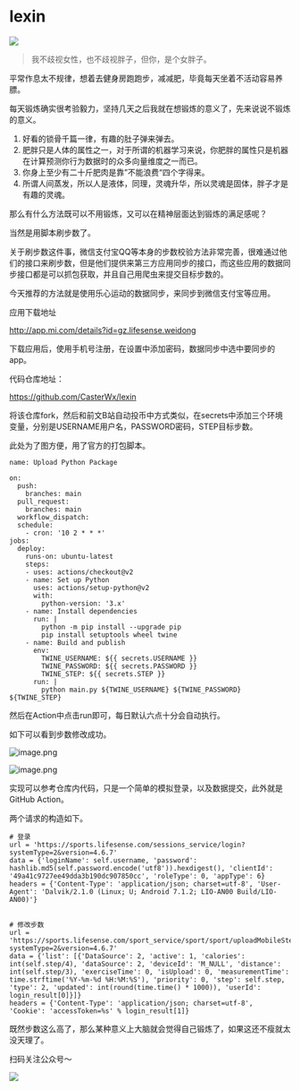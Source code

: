 # lexin



![](https://antzyun.oss-cn-beijing.aliyuncs.com/20201025174629.png)


> 我不歧视女性，也不歧视胖子，但你，是个女胖子。

平常作息太不规律，想着去健身房跑跑步，减减肥，毕竟每天坐着不活动容易养膘。

每天锻炼确实很考验毅力，坚持几天之后我就在想锻炼的意义了，先来说说不锻炼的意义。

1. 好看的锁骨千篇一律，有趣的肚子弹来弹去。
2. 肥胖只是人体的属性之一，对于所谓的机器学习来说，你肥胖的属性只是机器在计算预测你行为数据时的众多向量维度之一而已。
3. 你身上至少有二十斤肥肉是靠”不能浪费“四个字得来。
4. 所谓人间蒸发，所以人是液体，同理，灵魂升华，所以灵魂是固体，胖子才是有趣的灵魂。

那么有什么方法既可以不用锻炼，又可以在精神层面达到锻炼的满足感呢？

当然是用脚本刷步数了。

关于刷步数这件事，微信支付宝QQ等本身的步数校验方法非常完善，很难通过他们的接口来刷步数，但是他们提供来第三方应用同步的接口，而这些应用的数据同步接口都是可以抓包获取，并且自己用爬虫来提交目标步数的。

今天推荐的方法就是使用乐心运动的数据同步，来同步到微信支付宝等应用。

应用下载地址

http://app.mi.com/details?id=gz.lifesense.weidong

下载应用后，使用手机号注册，在设置中添加密码，数据同步中选中要同步的app。

代码仓库地址：

https://github.com/CasterWx/lexin

将该仓库fork，然后和前文B站自动投币中方式类似，在secrets中添加三个环境变量，分别是USERNAME用户名，PASSWORD密码，STEP目标步数。

此处为了图方便，用了官方的打包脚本。

```
name: Upload Python Package

on:
  push:
    branches: main
  pull_request:
    branches: main
  workflow_dispatch:
  schedule:
    - cron: '10 2 * * *'
jobs:
  deploy:
    runs-on: ubuntu-latest
    steps:
    - uses: actions/checkout@v2
    - name: Set up Python
      uses: actions/setup-python@v2
      with:
        python-version: '3.x'
    - name: Install dependencies
      run: |
        python -m pip install --upgrade pip
        pip install setuptools wheel twine
    - name: Build and publish
      env:
        TWINE_USERNAME: ${{ secrets.USERNAME }}
        TWINE_PASSWORD: ${{ secrets.PASSWORD }}
        TWINE_STEP: ${{ secrets.STEP }}
      run: |
        python main.py ${TWINE_USERNAME} ${TWINE_PASSWORD} ${TWINE_STEP}
```

然后在Action中点击run即可，每日默认六点十分会自动执行。

如下可以看到步数修改成功。

![image.png](https://www.aloli.icu/upload/2020/10/image-c7d13b90e46d4b7497b9ea1519661f90.png)


![image.png](https://www.aloli.icu/upload/2020/10/image-3a70c1d574784f84a36ca90eeaf95b30.png)

实现可以参考仓库内代码，只是一个简单的模拟登录，以及数据提交，此外就是GitHub Action。

两个请求的构造如下。

```
# 登录
url = 'https://sports.lifesense.com/sessions_service/login?systemType=2&version=4.6.7'
data = {'loginName': self.username, 'password': hashlib.md5(self.password.encode('utf8')).hexdigest(), 'clientId': '49a41c9727ee49dda3b190dc907850cc', 'roleType': 0, 'appType': 6}
headers = {'Content-Type': 'application/json; charset=utf-8', 'User-Agent': 'Dalvik/2.1.0 (Linux; U; Android 7.1.2; LIO-AN00 Build/LIO-AN00)'}
      
```

```
# 修改步数
url = 'https://sports.lifesense.com/sport_service/sport/sport/uploadMobileStepV2?systemType=2&version=4.6.7'
data = {'list': [{'DataSource': 2, 'active': 1, 'calories': int(self.step/4), 'dataSource': 2, 'deviceId': 'M_NULL', 'distance': int(self.step/3), 'exerciseTime': 0, 'isUpload': 0, 'measurementTime': time.strftime('%Y-%m-%d %H:%M:%S'), 'priority': 0, 'step': self.step, 'type': 2, 'updated': int(round(time.time() * 1000)), 'userId': login_result[0]}]}
headers = {'Content-Type': 'application/json; charset=utf-8', 'Cookie': 'accessToken=%s' % login_result[1]}
```

既然步数这么高了，那么某种意义上大脑就会觉得自己锻炼了，如果这还不瘦就太没天理了。

扫码关注公众号～

![](https://antzyun.oss-cn-beijing.aliyuncs.com/20201025175233.png)